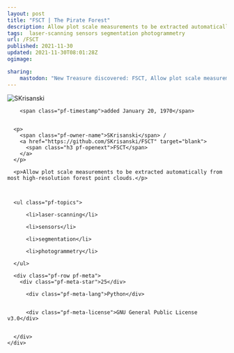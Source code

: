 ```yaml
---
layout: post
title: "FSCT | The Pirate Forest"
description: Allow plot scale measurements to be extracted automatically from most high-resolution forest point clouds.
tags:  laser-scanning sensors segmentation photogrammetry
url: /FSCT
published: 2021-11-30
updated: 2021-11-30T08:01:28Z
ogimage: 

sharing:
    mastodon: "New Treasure discovered: FSCT, Allow plot scale measurements to be extracted automatically from most high-resolution forest point clouds."
---
```

<div class="pf-night-sky-spacer">
    <div id="pf-night-sky" data-stars="25" data-owner="SKrisanski" data-repo="FSCT"></div>
    <div class="">
        <dialog>
            Inhalt des Dialogs
        </dialog>
    </div>
</div>


<div class="pf-row pf-pirate pf-small-column" data-pirate-id="wq9MBPMpzu_-MVWOtAfZ7">
    <div>
      <!--<a href="https://github.com/SKrisanski" target="blank">-->
        <div class="pf-pirate-avatar">
          <div class="pf-cross pf-clickable"  onclick="collect('wq9MBPMpzu_-MVWOtAfZ7'); return false;"></div>
          <img src="https://avatars.githubusercontent.com/u/16696855?v=4" title="SKrisanski" alt="SKrisanski"/>
      </div>
      <!--</a>
      <div class="pf-pirate-actions">
        <a class="pf-treasure-add"  title="save in my treasure chest" onclick="collect('wq9MBPMpzu_-MVWOtAfZ7'); return false;" href="#">
          <img src="./assets/coin.svg" alt="treasure"/>
        </a>
        <a class="pf-treasure-remove" onclick="throwAway('wq9MBPMpzu_-MVWOtAfZ7'); return false;">remove</a>
      </div>-->
    </div>
    <div class="pf-ship">
      
        <span class="pf-timestamp">added January 20, 1970</span>
      
      
      <p>
        <span class="pf-owner-name">SKrisanski</span> / 
        <a href="https://github.com/SKrisanski/FSCT" target="blank">
          <span class="h3 pf-openext">FSCT</span>
        </a>
      </p>

      <p>Allow plot scale measurements to be extracted automatically from most high-resolution forest point clouds.</p>

      

      <ul class="pf-topics">
        
          <li>laser-scanning</li>
        
          <li>sensors</li>
        
          <li>segmentation</li>
        
          <li>photogrammetry</li>
        
      </ul>

      <div class="pf-row pf-meta">
        <div class="pf-meta-star">25</div>
        
          <div class="pf-meta-lang">Python</div>
        
        
          <div class="pf-meta-license">GNU General Public License v3.0</div>
        
        
      </div>
    </div>
  </div>

